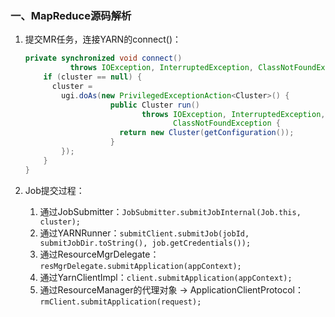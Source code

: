 ### 一、MapReduce源码解析

1. 提交MR任务，连接YARN的connect()：

   ```java
   private synchronized void connect()
             throws IOException, InterruptedException, ClassNotFoundException {
       if (cluster == null) {
         cluster = 
           ugi.doAs(new PrivilegedExceptionAction<Cluster>() {
                      public Cluster run()
                             throws IOException, InterruptedException, 
                                    ClassNotFoundException {
                        return new Cluster(getConfiguration());
                      }
           });
       }
   }
   ```

2. Job提交过程：

   1. 通过JobSubmitter：`JobSubmitter.submitJobInternal(Job.this, cluster);`
   2. 通过YARNRunner：`submitClient.submitJob(jobId, submitJobDir.toString(), job.getCredentials());`
   3. 通过ResourceMgrDelegate：`resMgrDelegate.submitApplication(appContext);`
   4. 通过YarnClientImpl：`client.submitApplication(appContext);`
   5. 通过ResourceManager的代理对象 -> ApplicationClientProtocol：`rmClient.submitApplication(request);`

   

   

